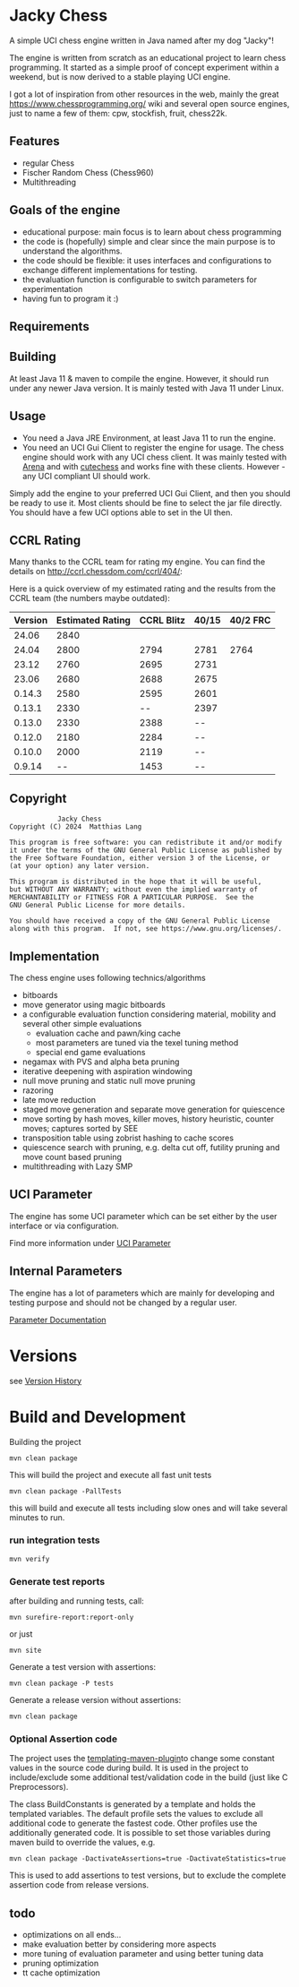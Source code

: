# Jacky Chess

A simple UCI chess engine written in Java named after my dog "Jacky"!
                                                  
The engine is written from scratch as an educational project to learn chess programming.
It started as a simple proof of concept experiment within a weekend, but is now derived to a stable playing UCI engine.

I got a lot of inspiration from other resources in the web, mainly the great https://www.chessprogramming.org/ wiki
and several open source engines, just to name a few of them: cpw, stockfish, fruit, chess22k.
                      
## Features
                                 
- regular Chess
- Fischer Random Chess (Chess960)
- Multithreading

## Goals of the engine

- educational purpose: main focus is to learn about chess programming
- the code is (hopefully) simple and clear since the main purpose is to understand the algorithms.
- the code should be flexible: it uses interfaces and configurations to exchange different implementations for testing.
- the evaluation function is configurable to switch parameters for experimentation
- having fun to program it :)

## Requirements
                                   
## Building

At least Java 11 & maven to compile the engine.
However, it should run under any newer Java version. It is mainly tested with Java 11 under Linux.
           
## Usage


 - You need a Java JRE Environment, at least Java 11 to run the engine.
 - You need an UCI Gui Client to register the engine for usage. The chess engine should work with any UCI chess client.
It was mainly tested with [Arena](http://www.playwitharena.de/) and with [cutechess](https://github.com/cutechess/cutechess)
and works fine with these clients. However - any UCI compliant UI should work.

Simply add the engine to your preferred UCI Gui Client, and then you should be ready to use it. Most clients should be fine
to select the jar file directly.
You should have a few UCI options able to set in the UI then.

## CCRL Rating

Many thanks to the CCRL team for rating my engine. You can find the details 
on http://ccrl.chessdom.com/ccrl/404/:          

Here is a quick overview of my estimated rating and the results from the CCRL team (the numbers maybe outdated):

| Version | Estimated Rating | CCRL Blitz | 40/15 | 40/2 FRC |
|---------|------------------|------------|-------|----------|
| 24.06   | 2840             |            |       |          |
| 24.04   | 2800             | 2794       | 2781  | 2764     |
| 23.12   | 2760             | 2695       | 2731  |          |
| 23.06   | 2680             | 2688       | 2675  |          |
| 0.14.3  | 2580             | 2595       | 2601  |          |
| 0.13.1  | 2330             | --         | 2397  |          |
| 0.13.0  | 2330             | 2388       | --    |          |
| 0.12.0  | 2180             | 2284       | --    |          |
| 0.10.0  | 2000             | 2119       | --    |          |
| 0.9.14  | --               | 1453       | --    |          |

## Copyright


                Jacky Chess 
    Copyright (C) 2024  Matthias Lang

    This program is free software: you can redistribute it and/or modify
    it under the terms of the GNU General Public License as published by
    the Free Software Foundation, either version 3 of the License, or
    (at your option) any later version.

    This program is distributed in the hope that it will be useful,
    but WITHOUT ANY WARRANTY; without even the implied warranty of
    MERCHANTABILITY or FITNESS FOR A PARTICULAR PURPOSE.  See the
    GNU General Public License for more details.

    You should have received a copy of the GNU General Public License
    along with this program.  If not, see https://www.gnu.org/licenses/.

## Implementation

The chess engine uses following technics/algorithms 

- bitboards
- move generator using magic bitboards  
- a configurable evaluation function considering material, mobility and several other simple evaluations
  - evaluation cache and pawn/king cache
  - most parameters are tuned via the texel tuning method
  - special end game evaluations
- negamax with PVS and alpha beta pruning
- iterative deepening with aspiration windowing
- null move pruning and static null move pruning
- razoring
- late move reduction
- staged move generation and separate move generation for quiescence
- move sorting by hash moves, killer moves, history heuristic, counter moves; captures sorted by SEE
- transposition table using zobrist hashing to cache scores
- quiescence search with pruning, e.g. delta cut off, futility pruning and move count based pruning
- multithreading with Lazy SMP


## UCI Parameter

The engine has some UCI parameter which can be set either by the user interface or via configuration.

Find more information under [UCI Parameter](docs/uciparameter.md)

## Internal Parameters

The engine has a lot of parameters which are mainly for developing and testing purpose and should not be changed
by a regular user.

[Parameter Documentation](docs/internalparameter.md)



# Versions

see [Version History](docs/versionhistory.md)                     


# Build and Development 

Building the project

    mvn clean package

This will build the project and execute all fast unit tests

    mvn clean package -PallTests

this will build and execute all tests including slow ones and will take several minutes to run.

### run integration tests

    mvn verify

### Generate test reports

after building and running tests, call:

    mvn surefire-report:report-only

or just 

    mvn site

Generate a test version with assertions:

    mvn clean package -P tests

Generate a release version without assertions:

    mvn clean package

### Optional Assertion code

The project uses the  [templating-maven-plugin](https://www.mojohaus.org/templating-maven-plugin/index.html)to change some constant values in the source code during build.
It is used in the project to include/exclude some additional test/validation code in the build (just like C Preprocessors).

The class BuildConstants is generated by a template and holds the templated variables. The default profile sets the
values to exclude all additional code to generate the fastest code. Other profiles use the additionally generated
code. It is possible to set those variables during maven build to override the values, e.g.

    mvn clean package -DactivateAssertions=true -DactivateStatistics=true

This is used to add assertions to test versions, but to exclude the complete assertion code from release versions.


## todo 
           
- optimizations on all ends...
- make evaluation better by considering more aspects
- more tuning of evaluation parameter and using better tuning data
- pruning optimization
- tt cache optimization


